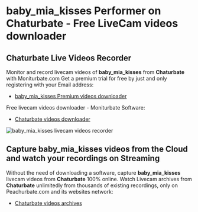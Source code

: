 # baby_mia_kisses Performer on Chaturbate - Free LiveCam videos downloader

## Chaturbate Live Videos Recorder

Monitor and record livecam videos of **baby_mia_kisses** from **Chaturbate** with Moniturbate.com
Get a premium trial for free by just and only registering with your Email address:
* [baby_mia_kisses Premium videos downloader](https://moniturbate.com/request-demo-licence-key.html)

Free livecam videos downloader - Moniturbate Software:
* [Chaturbate videos downloader](https://moniturbate.com/moniturbate-download-software.html)

![baby_mia_kisses livecam videos recorder](https://peachurnet.com/templates/moniturbate-software.png)


## Capture baby_mia_kisses videos from the Cloud and watch your recordings on Streaming

Without the need of downloading a software, capture **baby_mia_kisses** livecam videos from **Chaturbate** 100% online.
Watch Livecam archives from **Chaturbate** unlimitedly from thousands of existing recordings, only on Peachurbate.com and its websites network:
* [Chaturbate videos archives](https://peachurnet.com/)
